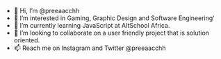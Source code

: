 - 👋 Hi, I’m @preeaacchh
- 👀 I’m interested in Gaming, Graphic Design and Software Engineering'
- 🌱 I’m currently learning JavaScript at AltSchool Africa.
- 💞️ I’m looking to collaborate on a user friendly project that is solution oriented.
- 📫 Reach me on Instagram and Twitter @preeaacchh

<!---
preeaacchh/preeaacchh is a ✨ special ✨ repository because its `README.md` (this file) appears on your GitHub profile.
You can click the Preview link to take a look at your changes.
--->

